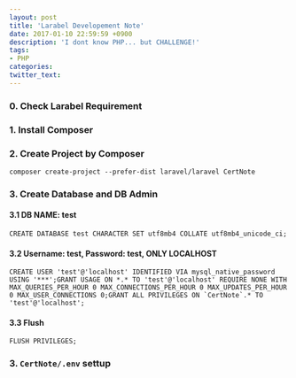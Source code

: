 ```yaml
---
layout: post
title: 'Larabel Developement Note'
date: 2017-01-10 22:59:59 +0900
description: 'I dont know PHP... but CHALLENGE!'
tags:
- PHP
categories:
twitter_text:
---
```


### 0. Check Larabel Requirement

### 1. Install Composer

### 2. Create Project by Composer

```
composer create-project --prefer-dist laravel/laravel CertNote
```

### 3. Create Database and DB Admin

#### 3.1 DB NAME: test

```
CREATE DATABASE test CHARACTER SET utf8mb4 COLLATE utf8mb4_unicode_ci;
```
#### 3.2 Username: test, Password: test, ONLY LOCALHOST

```
CREATE USER 'test'@'localhost' IDENTIFIED VIA mysql_native_password USING '***';GRANT USAGE ON *.* TO 'test'@'localhost' REQUIRE NONE WITH MAX_QUERIES_PER_HOUR 0 MAX_CONNECTIONS_PER_HOUR 0 MAX_UPDATES_PER_HOUR 0 MAX_USER_CONNECTIONS 0;GRANT ALL PRIVILEGES ON `CertNote`.* TO 'test'@'localhost';
```

#### 3.3 Flush

```
FLUSH PRIVILEGES;
```

### 3. `CertNote/.env` settup

